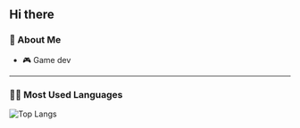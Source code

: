 ## Hi there

### 🚀 About Me
- 🎮 Game dev 
---

### 🧑‍💻 Most Used Languages
![Top Langs](https://github-readme-stats.vercel.app/api/top-langs/?username=algorithmicbirds&layout=compact&theme=tokyonight)
